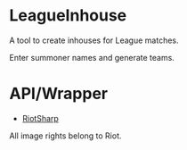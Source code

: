 # LeagueInhouse

A tool to create inhouses for League matches.

Enter summoner names and generate teams.

# API/Wrapper
- [RiotSharp](https://github.com/BenFradet/RiotSharp)

All image rights belong to Riot.

